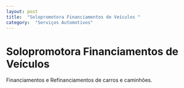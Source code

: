 ```yaml
---
layout: post
title:  "Solopromotora Financiamentos de Veículos "
category:  "Serviços Automotivos"
---
```


# Solopromotora Financiamentos de Veículos 

Financiamentos e Refinanciamentos de carros e caminhões.
